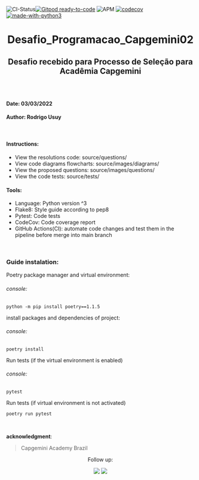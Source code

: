 
![CI-Status](https://github.com/rousuy/Desafio_Programacao_Capgemini02/actions/workflows/python-app.yml/badge.svg)[![Gitpod ready-to-code](https://img.shields.io/badge/Gitpod-ready--to--code-908a85?logo=gitpod)](https://gitpod.io/#https://github.com/rousuy/Desafio_Programacao_Capgemini02.git)
![APM](https://img.shields.io/apm/l/vim-mode?logo=License)
[![codecov](https://codecov.io/gh/rousuy/Desafio_Programacao_Capgemini02/branch/main/graph/badge.svg?token=4SLDSBG7MN)](https://codecov.io/gh/rousuy/Desafio_Programacao_Capgemini02)
[![made-with-python3](https://img.shields.io/badge/Made%20with-Python-1f425f.svg)](https://www.python.org/)

<center><h1>Desafio_Programacao_Capgemini02</h1></center>
<center><h2><p>Desafio recebido para Processo de Seleção para Acadêmia Capgemini</p><h2></center>
<br>

#### **Date**: 03/03/2022
#### **Author:** Rodrigo Usuy
<br>

#### **Instructions**:
* View the resolutions code: source/questions/
* View code diagrams flowcharts: source/images/diagrams/ 
* View the proposed questions: source/images/questions/ 
* View the code tests: source/tests/ 

#### **Tools**:
* Language: Python version ^3
* Flake8: Style guide according to pep8
* Pytest: Code tests
* CodeCov: Code coverage report
* GitHub Actions(CI): automate code changes and test them in the pipeline before merge into main branch

<br>

### **Guide instalation:**

Poetry package manager and virtual environment:
###### console:
```
python -m pip install poetry==1.1.5 
``` 


install packages and dependencies of project: 
###### console:
```
poetry install
```

Run tests (if the virtual environment is enabled)
###### console:
```
pytest 
```
Run tests (if virtual environment is not activated)
```
poetry run pytest 
```

<br>

**acknowledgment**:<br> 
>Capgemini Academy Brazil<br>


<center>
Follow up:

<br>

[<img src ="https://user-images.githubusercontent.com/76751870/153108542-62e0a78a-95f1-4935-ae89-6062186153c5.png">](https://github.comrousuy)
[<img src ="https://user-images.githubusercontent.com/76751870/153108643-7c254391-b087-472e-a022-88c5c3d759be.png">](https://www.linkedin.com/in/rodrigo-usuy-280b95aa/)
</center>